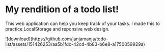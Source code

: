 <h1>My rendition of a todo list!</h1>
<p>This web application can help you keep track of your tasks. I made this to practice LocalStorage and reponsive web design.</p>
![download](https://github.com/janjamanja/todo-list/assets/151426253/aa5b1fdc-42cd-4b83-b6e8-a1750059929a)
